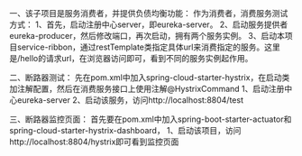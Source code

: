 一、该子项目是服务消费者，并提供负债均衡功能：
作为消费者，消费服务测试方式：
1、首先，启动注册中心server，即eureka-server。
2、启动服务提供者eureka-producer，然后修改端口，再次启动，拥有两个服务实例。
3、启动本项目service-ribbon，通过restTemplate类指定具体url来消费指定的服务。这里是/hello的请求url，在浏览器访问即可，看到不同的服务实例起作用。

二、断路器测试：
先在pom.xml中加入spring-cloud-starter-hystrix，在启动类加注解配置，然后在消费服务接口上使用注解@HystrixCommand
1、启动注册中心eureka-server
2、启动该服务，访问http://localhost:8804/test

三、断路器监控页面：
首先要在pom.xml中加入spring-boot-starter-actuator和spring-cloud-starter-hystrix-dashboard，
1、启动该项目，访问http://localhost:8804/hystrix即可看到监控页面